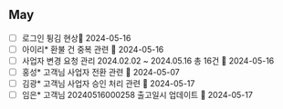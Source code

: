 ## May

- [ ] 로그인 튕김 현상🛫 2024-05-16
- [ ] 아이리* 환불 건 중복 관련 🛫 2024-05-16
- [ ] 사업자 변경 요청 관리 2024.02.02 ~ 2024.05.16 총 16건 🛫 2024-05-16
- [ ] 홍성* 고객님 사업자 전환 관련 🛫 2024-05-07
- [ ] 김광* 고객님 사업자 승인 처리 관련 🛫 2024-05-17 
- [ ] 임은* 고객님 20240516000258 출고일시 업데이트 🛫 2024-05-17 